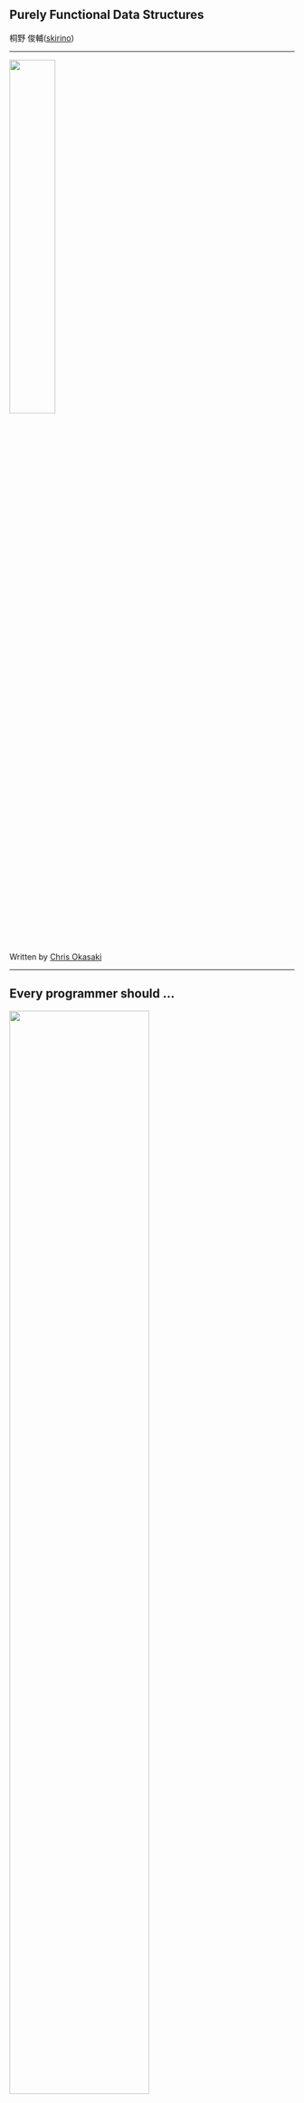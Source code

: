 ## Purely Functional Data Structures

桐野 俊輔([skirino](https://github.com/skirino))

***

[<img src="images/PFDS_cover.jpg" width="40%" />](http://www.amazon.co.jp/Purely-Functional-Structures-Chris-Okasaki/dp/0521663504)

Written by [Chris Okasaki](http://www.usma.edu/eecs/SitePages/Chris%20Okasaki.aspx)

---

## Every programmer should ...

[<img src="images/97_ch2.png" width="70%" />](https://www.safaribooksonline.com/library/view/97-things-every/9780596809515/ch02.html)

---

## Real World Haskellより

- 「12.9.3 読書案内」
    - _... Okasakiの本を関数プログラマにとっての必読書として推奨します。..._

---

## [モーダスポネンス](http://ja.wikipedia.org/wiki/%E3%83%A2%E3%83%BC%E3%83%80%E3%82%B9%E3%83%9D%E3%83%8D%E3%83%B3%E3%82%B9)により

- 全プログラマの必読書。

***
***

## "Functional" data structures (1)

- 純粋関数型: 「[参照透過性](http://ja.wikipedia.org/wiki/%E5%8F%82%E7%85%A7%E9%80%8F%E9%81%8E%E6%80%A7)があるコード」とだいたい同義
    - データ構造に関しては、データが書き換わると参照透過でない
    - つまり、immutableなデータ構造の話(persistentとも言う)

---

## "Functional" data structures (2)

- メリット
    - "いつの間にか変わってた"系のバグの心配が無い
    - "前のバージョン"が有効であり続ける
    - 並行処理で使いやすい
- デメリット
    - 大きなデータ構造の一部だけを更新する際に、全体のコピーを伴う場合がある

---

## "Functional" data structures (3)

- immutableなデータ構造における更新
    - 旧バージョンのデータ構造から一部を入れ替えた新バージョンを別オブジェクトとして作成
    - 効率のために新旧バージョンでデータを共有
        - ListやTreeがわかりやすくうまく行く例
- この本のテクニックを駆使すれば、persistentかつ効率の良いステキなデータ構造を設計できる(らしい)

***
***

## 例: FIFOキュー

- Queueのインターフェース

```scala
trait Queue[+T]
{
  def isEmpty: Boolean
  def enqueue[U >: T](u: U): Queue[U]
  def dequeue: (T, Queue[T])
}
```

- 以後のコードでは以下がある前提

```scala
type L[T] = List[T]
type S[T] = Stream[T]
```

***
***

## 2リストキュー (1)

```scala
class BatchedQueue[+T](f: L[T], r: L[T]) extends Queue[T] {
  def isEmpty: Boolean = f.isEmpty
  def enqueue[U >: T](u: U): BatchedQueue[U] = check(f, u :: r)
  def dequeue: (T, BatchedQueue[T]) = f match {
    case Nil    => throw new RuntimeException("Empty!")
    case h :: t => (h, check(t, r))
  }
  private def check[T](newf: L[T], newr: L[T]): BatchedQueue[T] = {
    if(newf.isEmpty)
      new BatchedQueue(newr.reverse, Nil)
    else
      new BatchedQueue(newf, newr)
  }
}
```

---

## 2リストキュー (2)

- 先頭が速くて末尾は遅いListを2つ組み合わせる
    - rear先頭に追加
    - front先頭から取り出し
    - front側のリストが空になったときにrear側をreverseして補充
- 計算量
    - 最悪実行時間: `reverse`が実行されるときに`O(N)`
    - 償却実行時間: `O(1)`っぽいが...?

---

## 2リストキュー (3)

- `reverse`が起きる直前のキューを何度もdequeueするときは...
    - 毎回同じように`reverse`して`O(N)`
    - その際コストを償却する他の操作を伴わない

***
***

## メモ化(+遅延評価)

- 何度も同じListを`reverse`してるのだから、メモ化で初回の結果を使い回せばOK
- 「困ったら間接層を導入」とも言う

```scala
class Lazy[+A](thunk: => A) {
  private lazy val value: A = thunk
  def force: A = value
}
```

---

## 銀行家キュー (1)

```scala
class BankersQueue[+T](lenf: Int, f: Lazy[S[T]], lenr: Int, r: S[T]) extends Queue[T]
{
  def isEmpty: Boolean = lenf == 0
  def enqueue[U >: T](u: U): BankersQueue[U] = check(lenf, f, lenr + 1, S.Cons(u, r))
  def dequeue: (T, BankersQueue[T]) = f.force match {
    case S.Empty       => throw new RuntimeException("Empty!")
    case S.Cons(h, f2) => (h, check(lenf - 1, f2, lenr, r))
  }
  private def check[T](lenf: Int, f: Lazy[S[T]], lenr: Int, r: S[T]): BankersQueue[T] = {
    if(lenf < lenr)
      new BankersQueue(lenf + lenr, Lazy(f.force ++ r.reverse), 0, S.Empty)
    else
      new BankersQueue(lenf, f, lenr, r)
  }
}
```

---

## 銀行家キュー (2)

- 「rear側を`reverse`してfront側に連結する操作」を`Lazy`に包んでメモ化
    - 何度も`reverse`を実行することはなくなった
    - 償却計算量: `O(1)`
- (計算量の解析で使っている"banker's method"が名前の由来)

***
***

## 実時間キュー (1)

- 最悪計算量をなんとかしたい
- worst caseのときの`reverse`処理を各ステップでちまちま実行するようにすれば、`O(1)`にできるはず

---

## 実時間キュー (2)

```scala
class RealtimeQueue[+T](f: S[T], r: L[T], s: S[T]) extends Queue[T]
{
  def isEmpty: Boolean = f.isEmpty
  def enqueue[U >: T](u: U): RealtimeQueue[U] = check(f, u :: r, s)
  def dequeue: (T, RealtimeQueue[T]) = f match {
    case S.Empty       => throw new RuntimeException("Empty!")
    case S.Cons(h, f2) => (h, check(f2.force, r, s))
  }
...
```

---

## 実時間キュー (3)

```scala
...
  private def check[T](f: S[T], r: L[T], s0: S[T]): RealtimeQueue[T] = s0 match {
    case S.Cons(x, s) => new RealtimeQueue(f, r, s.force)
    case S.Empty      =>
      val f2 = rotate(f, r, S.Empty)
      new RealtimeQueue(f2, Nil, f2)
  }
  private def rotate[T](xs0: S[T], ys0: L[T], a: S[T]): S[T] = ys0 match {
    case Nil     => throw new Exception("Logic error!")
    case y :: ys => xs0 match {
      case S.Empty       => S.Cons(y, a)
      case S.Cons(x, xs) => S.Cons(x, Lazy(rotate(xs.force, ys, S.Cons(y, a))))
    }
  }
}
```

---

## 実時間キュー (4)

- `s: Stream[T]`はfront側Streamの少し先を保持
- `check`で地味に`s: Stream[T]`の評価を一段階`force`して進める
- 進めるものがない場合、rear側をreverseするthunkを作って補充
- すべての操作が`O(1)`に収まっている
    - `rotate`で再帰に見えるが`Lazy`を作るだけ

***
***

## 最後に

- (言語を問わず)できるかぎりimmutableなデータ構造を使おう
    - 破壊的更新が要るとわかってからmutable版に乗り換え
- immutableデータ構造の実装で何を行っているかイメージしよう
    - 主要な操作のオーダーを把握しておく

---

## References

- http://www.amazon.co.jp/Purely-Functional-Structures-Chris-Okasaki/dp/0521663504
- http://www.kmonos.net/pub/Presen/PFDS.pdf
